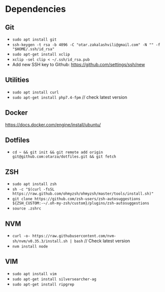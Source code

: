 # Dependencies

## Git
- `sudo apt install git`
- `ssh-keygen -t rsa -b 4096 -C "otar.zakalashvili@gmail.com" -N "" -f "$HOME/.ssh/id_rsa"`
- `sudo apt-get install xclip`
- `xclip -sel clip < ~/.ssh/id_rsa.pub`
- Add new SSH key to Github: https://github.com/settings/ssh/new

## Utilities
- `sudo apt install curl`
- `sudo apt-get install php7.4-fpm` // check latest version

## Docker
https://docs.docker.com/engine/install/ubuntu/

## Dotfiles
- `cd ~ && git init && git remote add origin git@github.com:otarza/dotfiles.git && git fetch`

## ZSH
- `sudo apt install zsh`
- `sh -c "$(curl -fsSL https://raw.github.com/ohmyzsh/ohmyzsh/master/tools/install.sh)"`
- `git clone https://github.com/zsh-users/zsh-autosuggestions ${ZSH_CUSTOM:-~/.oh-my-zsh/custom}/plugins/zsh-autosuggestions`
- `source .zshrc`

## NVM
- `curl -o- https://raw.githubusercontent.com/nvm-sh/nvm/v0.35.3/install.sh | bash` // Check latest version
- `nvm install node`

## VIM
- `sudo apt install vim`
- `sudo apt-get install silversearcher-ag`
- `sudo apt-get install ripgrep`

